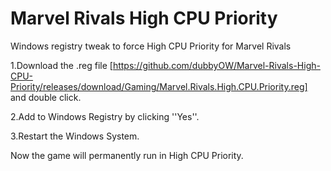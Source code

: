 # Marvel Rivals High CPU Priority
Windows registry tweak to force High CPU Priority for Marvel Rivals

1.Download the .reg file [https://github.com/dubbyOW/Marvel-Rivals-High-CPU-Priority/releases/download/Gaming/Marvel.Rivals.High.CPU.Priority.reg] and double click. 

2.Add to Windows Registry by clicking ''Yes''.

3.Restart the Windows System.

Now the game will permanently run in High CPU Priority.
